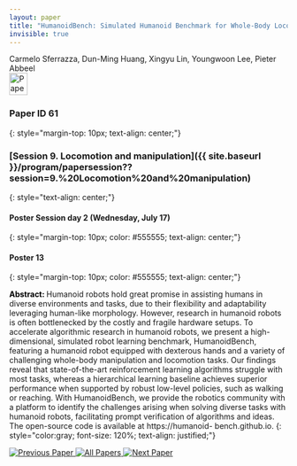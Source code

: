 ```yaml
---
layout: paper
title: "HumanoidBench: Simulated Humanoid Benchmark for Whole-Body Locomotion and Manipulation"
invisible: true
---
```

<div class="paper-authors">
<div class="paper-author-box">
    <div class="paper-author-name">Carmelo Sferrazza, Dun-Ming Huang, Xingyu Lin, Youngwoon Lee, Pieter Abbeel</div>
    <div class="paper-author-uni"></div>
</div>

</div><div class="paper-pdf">
<div> <a href="http://www.roboticsproceedings.org/rss19/p61.pdf"><img src="{{ site.baseurl }}/images/paper_link.png" alt="Paper Website" width = "33"  height = "40"/></a> </div>
</div>

### Paper ID 61
{: style="margin-top: 10px; text-align: center;"}

### [Session 9. Locomotion and manipulation]({{ site.baseurl }}/program/papersession??session=9.%20Locomotion%20and%20manipulation)
{: style="text-align: center;"}

#### Poster Session day 2 (Wednesday, July 17)
{: style="margin-top: 10px; color: #555555; text-align: center;"}

#### Poster 13
{: style="margin-top: 10px; color: #555555; text-align: center;"}

<b style="color: black;">Abstract: </b>Humanoid robots hold great promise in assisting humans in diverse environments and tasks, due to their flexibility and adaptability leveraging human-like morphology. However, research in humanoid robots is often bottlenecked by the costly and fragile hardware setups. To accelerate algorithmic research in humanoid robots, we present a high-dimensional, simulated robot learning benchmark, HumanoidBench, featuring a humanoid robot equipped with dexterous hands and a variety of challenging whole-body manipulation and locomotion tasks. Our findings reveal that state-of-the-art reinforcement learning algorithms struggle with most tasks, whereas a hierarchical learning baseline achieves superior performance when supported by robust low-level policies, such as walking or reaching. With HumanoidBench, we provide the robotics community with a platform to identify the challenges arising when solving diverse tasks with humanoid robots, facilitating prompt verification of algorithms and ideas. The open-source code is available at https://humanoid- bench.github.io.
{: style="color:gray; font-size: 120%; text-align: justified;"}


<div class="paper-menu">
<a href="{{ site.baseurl }}/program/papers/060/"> <img src="{{ site.baseurl }}/images/previous_paper_icon.png" alt="Previous Paper" title="Previous Paper"/> </a>
<a href="{{ site.baseurl }}/program/papers"><img src="{{ site.baseurl }}/images/overview_icon.png" alt="All Papers" title="All Papers"/> </a>
<a href="{{ site.baseurl }}/program/papers/062/"> <img src="{{ site.baseurl }}/images/next_paper_icon.png" alt="Next Paper" title="Next Paper"/> </a>

</div>
